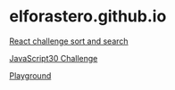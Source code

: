 # elforastero.github.io

[React challenge sort and search](https://elforastero.github.io//react-challenge-sort-and-search/)

[JavaScript30 Challenge](https://elforastero.github.io//javascript30/)

[Playground](https://elforastero.github.io//playground/)
